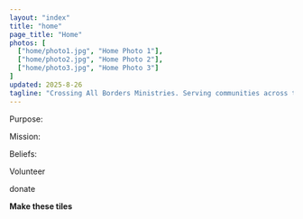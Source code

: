 ```yaml
---
layout: "index"
title: "home"
page_title: "Home"
photos: [
  ["home/photo1.jpg", "Home Photo 1"],
  ["home/photo2.jpg", "Home Photo 2"],
  ["home/photo3.jpg", "Home Photo 3"]
]
updated: 2025-8-26
tagline: "Crossing All Borders Ministries. Serving communities across the globe."
---
```


Purpose:

Mission:

Beliefs:

Volunteer

donate

**Make these tiles**